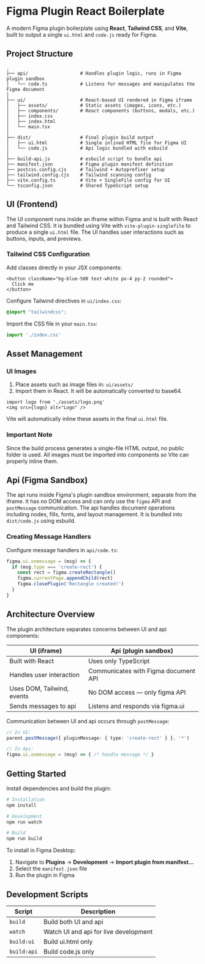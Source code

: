 # Figma Plugin React Boilerplate

A modern Figma plugin boilerplate using **React**, **Tailwind CSS**, and **Vite**, built to output a single `ui.html` and `code.js` ready for Figma.

## Project Structure

```
.
├── api/                   # Handles plugin logic, runs in Figma plugin sandbox
│   └── code.ts            # Listens for messages and manipulates the Figma document
│
├── ui/                    # React-based UI rendered in Figma iframe
│   ├── assets/            # Static assets (images, icons, etc.)
│   ├── components/        # React components (buttons, modals, etc.)
│   ├── index.css
│   ├── index.html
│   └── main.tsx
│
├── dist/                  # Final plugin build output
│   ├── ui.html            # Single inlined HTML file for Figma UI
│   └── code.js            # Api logic bundled with esbuild
│
├── build-api.js           # esbuild script to bundle api
├── manifest.json          # Figma plugin manifest definition
├── postcss.config.cjs     # Tailwind + Autoprefixer setup
├── tailwind.config.cjs    # Tailwind scanning config
├── vite.config.ts         # Vite + SingleFile config for UI
└── tsconfig.json          # Shared TypeScript setup
```

## UI (Frontend)

The UI component runs inside an iframe within Figma and is built with React and Tailwind CSS. It is bundled using Vite with `vite-plugin-singlefile` to produce a single `ui.html` file. The UI handles user interactions such as buttons, inputs, and previews.

### Tailwind CSS Configuration

Add classes directly in your JSX components:

```tsx
<button className="bg-blue-500 text-white px-4 py-2 rounded">
  Click me
</button>
```

Configure Tailwind directives in `ui/index.css`:

```css
@import "tailwindcss";
```

Import the CSS file in your `main.tsx`:

```ts
import './index.css'
```

## Asset Management

### UI Images

1. Place assets such as image files in: `ui/assets/`
2. Import them in React. It will be automatically converted to base64.
```tsx
import logo from './assets/logo.png'
<img src={logo} alt="Logo" />
```

Vite will automatically inline these assets in the final `ui.html` file.

### Important Note

Since the build process generates a single-file HTML output, no public folder is used. All images must be imported into components so Vite can properly inline them.

## Api (Figma Sandbox)

The api runs inside Figma's plugin sandbox environment, separate from the iframe. It has no DOM access and can only use the `figma` API and `postMessage` communication. The api handles document operations including nodes, fills, fonts, and layout management. It is bundled into `dist/code.js` using esbuild.

### Creating Message Handlers

Configure message handlers in `api/code.ts`:

```ts
figma.ui.onmessage = (msg) => {
  if (msg.type === 'create-rect') {
    const rect = figma.createRectangle()
    figma.currentPage.appendChild(rect)
    figma.closePlugin('Rectangle created!')
  }
}
```

## Architecture Overview

The plugin architecture separates concerns between UI and api components:

| UI (iframe) | Api (plugin sandbox) |
|-------------|-------------------------|
| Built with React | Uses only TypeScript |
| Handles user interaction | Communicates with Figma document API |
| Uses DOM, Tailwind, events | No DOM access — only figma API |
| Sends messages to api | Listens and responds via figma.ui |

Communication between UI and api occurs through `postMessage`:

```ts
// In UI:
parent.postMessage({ pluginMessage: { type: 'create-rect' } }, '*')

// In Api:
figma.ui.onmessage = (msg) => { /* handle message */ }
```

## Getting Started

Install dependencies and build the plugin:

```bash
# Installation
npm install

# Development
npm run watch

# Build
npm run build
```

To install in Figma Desktop:

1. Navigate to **Plugins** → **Development** → **Import plugin from manifest...**
2. Select the `manifest.json` file
3. Run the plugin in Figma

## Development Scripts

| Script | Description |
|--------|-------------|
| `build` | Build both UI and api |
| `watch` | Watch UI and api for live development |
| `build:ui` | Build ui.html only |
| `build:api` | Build code.js only |
